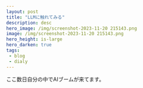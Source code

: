 ```yaml
---
layout: post
title: "LLMに触れてみる"
description: desc
hero_image: /img/screenshot-2023-11-20 215143.png
image: /img/screenshot-2023-11-20 215143.png
hero_height: is-large
hero_darken: true
tags:
 - blog
 - dialy
---
```


ここ数日自分の中でAIブームが来てます。

